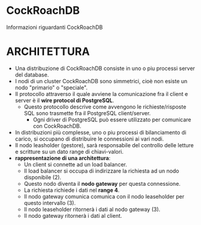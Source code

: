 # CockRoachDB
Informazioni riguardanti CockRoachDB

# ARCHITETTURA
- Una distribuzione di CockRoachDB consiste in uno o piu processi server del database.
- I nodi di un cluster CockRoachDB sono simmetrici, cioè non esiste un nodo "primario" o "speciale".
- Il protocollo attraverso il quale avviene la comunicazione fra il client e server è il **wire protocol di PostgreSQL**.
  - Questo protocollo descrive come avvengono le richieste/risposte SQL sono trasmette fra il PostgreSQL client/server.
    - Ogni driver di PostgreSQL può essere utilizzato per comunicare con CockRoachDB.
- In distribuzioni più complesse, uno o piu processi di bilanciamento di carico, si occupano di distribuire le connessioni ai vari nodi.
- Il nodo leasholder (gestore), sarà responsabile del controllo delle letture e scritture su un dato range di chiavi-valori. 
- **rappresentazione di una architettura**:
  - Un client si connette ad un load balancer.
  - Il load balancer si occupa di indirizzare la richiesta ad un nodo disponibile (2).
  - Questo nodo diventa il **nodo gateway** per questa connessione.
  - La richiesta richiede i dati nel **range 4**.
  - Il nodo gateway comunica comunica con il nodo leaseholder per questo intervallo (3).
  - Il nodo leaseholder ritornerà i dati al nodo gateway (3).
  - Il nodo gateway ritornerà i dati al client.

